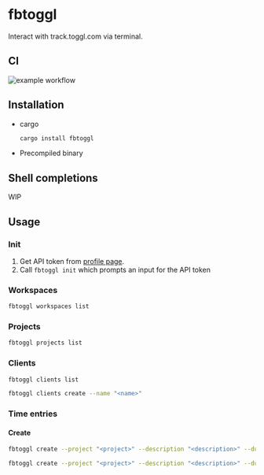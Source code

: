 # fbtoggl
Interact with track.toggl.com via terminal.

## CI
![example workflow](https://github.com/icepuma/fbtoggl/actions/workflows/ci.yaml/badge.svg)

## Installation
* cargo
  ```bash
  cargo install fbtoggl
  ```
* Precompiled binary

## Shell completions

WIP

## Usage

### Init
1. Get API token from [profile page](https://track.toggl.com/profile).
2. Call `fbtoggl init` which prompts an input for the API token

### Workspaces
```bash
fbtoggl workspaces list
```

### Projects
```bash
fbtoggl projects list
```

### Clients
```bash
fbtoggl clients list
```

```bash
fbtoggl clients create --name "<name>"
```

### Time entries

#### Create
```bash
fbtoggl create --project "<project>" --description "<description>" --duration "8 hours"
```

```bash
fbtoggl create --project "<project>" --description "<description>" --duration "8 hours" --lunch-break
```
